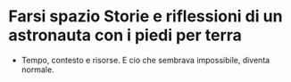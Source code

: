 # Farsi spazio Storie e riflessioni di un astronauta con i piedi per terra
- Tempo, contesto e risorse. E cio che sembrava impossibile, diventa normale.
